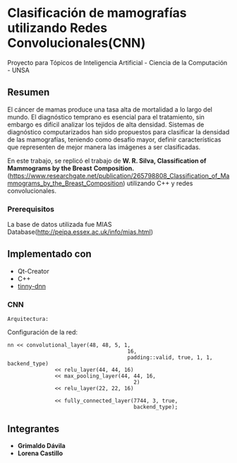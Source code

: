 # Clasificación de mamografías utilizando Redes Convolucionales(CNN)

Proyecto para Tópicos de Inteligencia Artificial - Ciencia de la Computación - UNSA 

## Resumen

El cáncer de mamas produce una tasa alta de mortalidad a lo largo del mundo. El diagnóstico temprano es esencial para el tratamiento, sin embargo es difícil analizar los tejidos de alta densidad. Sistemas de diagnóstico computarizados han sido propuestos para clasificar la densidad de las mamografías, teniendo como desafío mayor, definir características que representen de mejor manera las imágenes a ser clasificadas.

En este trabajo, se replicó el trabajo de **W. R. Silva, Classification of Mammograms by the Breast**
**Composition.**(https://www.researchgate.net/publication/265798808_Classification_of_Mammograms_by_the_Breast_Composition) utilizando C++ y redes convolucionales.

### Prerequisitos

La base de datos utilizada fue MIAS Database(http://peipa.essex.ac.uk/info/mias.html)


## Implementado con

* Qt-Creator
* C++
* [tinny-dnn](https://github.com/tiny-dnn/tiny-dnn)

### CNN
```
Arquitectura:

```
Configuración de la red:

```
nn << convolutional_layer(48, 48, 5, 1,
                                      16,  
                                      padding::valid, true, 1, 1, backend_type)
               << relu_layer(44, 44, 16)
               << max_pooling_layer(44, 44, 16,
                                        2)  
               << relu_layer(22, 22, 16)

               << fully_connected_layer(7744, 3, true,   
                                        backend_type);
```
## Integrantes

* **Grimaldo Dávila** 
* **Lorena Castillo**
  
